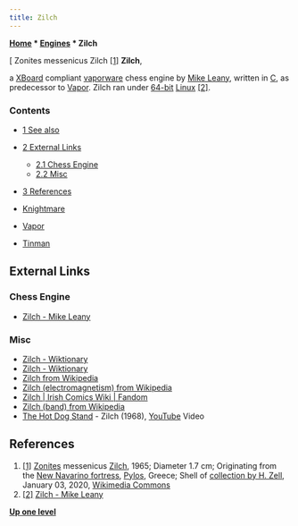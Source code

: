 ```yaml
---
title: Zilch
---
```

**[Home](Home "Home") \* [Engines](Engines "Engines") \* Zilch**



[ Zonites messenicus Zilch <a id="cite-note-1" href="#cite-ref-1">[1]</a>
**Zilch**,  

a [XBoard](XBoard "XBoard") compliant [vaporware](https://en.wikipedia.org/wiki/Vaporware) chess engine by [Mike Leany](Mike_Leany "Mike Leany"), written in [C](C "C"), as predecessor to [Vapor](Vapor "Vapor").
Zilch ran under [64-bit](X86-64 "X86-64") [Linux](Linux "Linux") <a id="cite-note-2" href="#cite-ref-2">[2]</a>.



### Contents


* [1 See also](#see-also)
* [2 External Links](#external-links)
	+ [2.1 Chess Engine](#chess-engine)
	+ [2.2 Misc](#misc)
* [3 References](#references)






* [Knightmare](Knightmare "Knightmare")
* [Vapor](Vapor "Vapor")
* [Tinman](Tinman "Tinman")


## External Links


### Chess Engine


* [Zilch - Mike Leany](http://www.mikeleany.com/zilch)


### Misc


* [Zilch - Wiktionary](https://en.wiktionary.org/wiki/zilch)
* [Zilch - Wiktionary](https://en.wiktionary.org/wiki/Zilch)
* [Zilch from Wikipedia](https://en.wikipedia.org/wiki/Zilch)
* [Zilch (electromagnetism) from Wikipedia](https://en.wikipedia.org/wiki/Zilch_(electromagnetism))
* [Zilch | Irish Comics Wiki | Fandom](https://irishcomics.fandom.com/wiki/Zilch)
* [Zilch (band) from Wikipedia](https://en.wikipedia.org/wiki/Zilch_(band))
* [The Hot Dog Stand](http://www.45cat.com/artist/the-hot-dog-stand) - Zilch (1968), [YouTube](https://en.wikipedia.org/wiki/YouTube) Video


 
## References


1. <a id="cite-ref-1" href="#cite-note-1">[1]</a> [Zonites](https://en.wikipedia.org/wiki/Zonites) messenicus [Zilch](https://de.wikipedia.org/wiki/Adolf_Zilch), 1965; Diameter 1.7 cm; Originating from the [New Navarino fortress](https://en.wikipedia.org/wiki/New_Navarino_fortress), [Pylos](https://en.wikipedia.org/wiki/Pylos), Greece; Shell of [collection by H. Zell](https://commons.wikimedia.org/wiki/User:Llez/Shells_by_H._Zell), January 03, 2020, [Wikimedia Commons](https://en.wikipedia.org/wiki/Wikimedia_Commons)
2. <a id="cite-ref-2" href="#cite-note-2">[2]</a> [Zilch - Mike Leany](http://www.mikeleany.com/zilch)

**[Up one level](Engines "Engines")**







 
